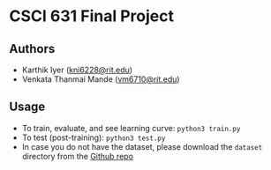 # CSCI 631 Final Project

## Authors
* Karthik Iyer (kni6228@rit.edu)
* Venkata Thanmai Mande (vm6710@rit.edu)

## Usage
* To train, evaluate, and see learning curve: `python3 train.py`
* To test (post-training): `python3 test.py`
* In case you do not have the dataset, please download the `dataset` directory from the [Github repo](https://github.com/kni6228/csci631-final-project)
